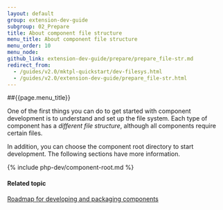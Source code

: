 ```yaml
---
layout: default
group: extension-dev-guide
subgroup: 02_Prepare
title: About component file structure 
menu_title: About component file structure 
menu_order: 10
menu_node: 
github_link: extension-dev-guide/prepare/prepare_file-str.md
redirect_from: 
  - /guides/v2.0/mktpl-quickstart/dev-filesys.html
  - /guides/v2.0/extension-dev-guide/prepare_file-str.html
---
```


##{{page.menu_title}}

One of the first things you can do to get started with component development is to understand and set up the file system. Each type of component has a *different file structure*, although all components require certain files.

In addition, you can choose the component root directory to start development. The following sections have more information.

{% include php-dev/component-root.md %}

#### Related topic
<a href="{{ site.gdeurl }}extension-dev-guide/prepare/dev-summary.html">Roadmap for developing and packaging components</a>
